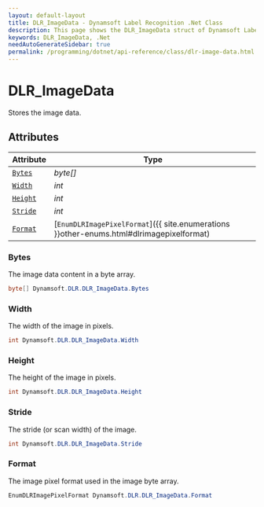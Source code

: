 ```yaml
---
layout: default-layout
title: DLR_ImageData - Dynamsoft Label Recognition .Net Class
description: This page shows the DLR_ImageData struct of Dynamsoft Label Recognition for .Net Language.
keywords: DLR_ImageData, .Net
needAutoGenerateSidebar: true
permalink: /programming/dotnet/api-reference/class/dlr-image-data.html
---
```



# DLR_ImageData
Stores the image data.  


## Attributes
    
| Attribute | Type |
|---------- | ---- |
| [`Bytes`](#bytes) | *byte[]* |
| [`Width`](#width) | *int* |
| [`Height`](#height) | *int* |
| [`Stride`](#stride) | *int* |
| [`Format`](#format) | [`EnumDLRImagePixelFormat`]({{ site.enumerations }}other-enums.html#dlrimagepixelformat) |


### Bytes
The image data content in a byte array. 
```csharp
byte[] Dynamsoft.DLR.DLR_ImageData.Bytes
```

### Width
The width of the image in pixels.  
```csharp
int Dynamsoft.DLR.DLR_ImageData.Width
```

### Height
The height of the image in pixels.  
```csharp
int Dynamsoft.DLR.DLR_ImageData.Height
```

### Stride
The stride (or scan width) of the image. 
```csharp
int Dynamsoft.DLR.DLR_ImageData.Stride
```

### Format
The image pixel format used in the image byte array. 
```csharp
EnumDLRImagePixelFormat Dynamsoft.DLR.DLR_ImageData.Format
```
  


